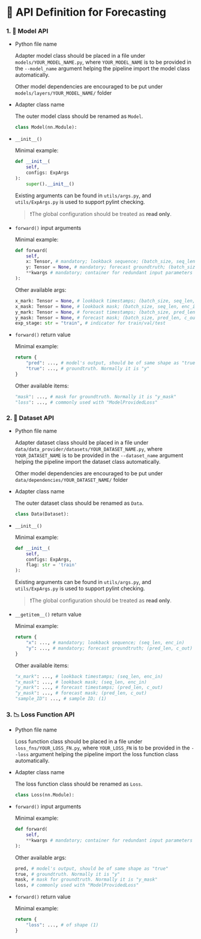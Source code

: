 # 🧩 API Definition for Forecasting

### 1. 🤖 Model API

- Python file name

    Adapter model class should be placed in a file under `models/YOUR_MODEL_NAME.py`, where `YOUR_MODEL_NAME` is to be provided in the `--model_name` argument helping the pipeline import the model class automatically.

    Other model dependencies are encouraged to be put under `models/layers/YOUR_MODEL_NAME/` folder
- Adapter class name

    The outer model class should be renamed as `Model`.
    ```python
    class Model(nn.Module):
    ```

- `__init__()`

    Minimal example:

    ```python
    def __init__(
        self,
        configs: ExpArgs
    ):
        super().__init__()
    ```

    Existing arguments can be found in `utils/args.py`, and `utils/ExpArgs.py` is used to support pylint checking.

    > ❗️The global configuration should be treated as **read only**.

- `forward()` input arguments

    Minimal example:

    ```python
    def forward(
        self, 
        x: Tensor, # mandatory; lookback sequence; (batch_size, seq_len, enc_in)
        y: Tensor = None, # mandatory; forecast groundtruth; (batch_size, pred_len, c_out)
        **kwargs # mandatory; container for redundant input parameters
    ):
    ```

    Other available args:

    ```python
    x_mark: Tensor = None, # lookback timestamps; (batch_size, seq_len, enc_in)
    x_mask: Tensor = None, # lookback mask; (batch_size, seq_len, enc_in)
    y_mark: Tensor = None, # forecast timestamps; (batch_size, pred_len, c_out)
    y_mask: Tensor = None, # forecast mask; (batch_size, pred_len, c_out)
    exp_stage: str = "train", # indicator for train/val/test
    ```

- `forward()` return value

    Minimal example: 

    ```python
    return {
        "pred": ..., # model's output, should be of same shape as "true"
        "true": ..., # groundtruth. Normally it is "y"
    }
    ```

    Other available items:

    ```python
    "mask": ..., # mask for groundtruth. Normally it is "y_mask"
    "loss": ..., # commonly used with "ModelProvidedLoss"
    ```

### 2. 💾 Dataset API

- Python file name

    Adapter dataset class should be placed in a file under `data/data_provider/datasets/YOUR_DATASET_NAME.py`, where `YOUR_DATASET_NAME` is to be provided in the `--dataset_name` argument helping the pipeline import the dataset class automatically.

    Other model dependencies are encouraged to be put under `data/dependencies/YOUR_DATASET_NAME/` folder
- Adapter class name

    The outer dataset class should be renamed as `Data`.
    ```python
    class Data(Dataset):
    ```

- `__init__()`

    Minimal example:

    ```python
    def __init__(
        self, 
        configs: ExpArgs,
        flag: str = 'train'
    ):
    ```

    Existing arguments can be found in `utils/args.py`, and `utils/ExpArgs.py` is used to support pylint checking.

    > ❗️The global configuration should be treated as **read only**.

- `__getitem__()` return value

    Minimal example:
    
    ```python
    return {
        "x": ..., # mandatory; lookback sequence; (seq_len, enc_in)
        "y": ..., # mandatory; forecast groundtruth; (pred_len, c_out)
    }
    ```

    Other available items:

    ```python
    "x_mark": ..., # lookback timestamps; (seq_len, enc_in)
    "x_mask": ..., # lookback mask; (seq_len, enc_in)
    "y_mark": ..., # forecast timestamps; (pred_len, c_out)
    "y_mask": ..., # forecast mask; (pred_len, c_out)
    "sample_ID": ..., # sample ID; (1)
    ```

### 3. 📉 Loss Function API

- Python file name

    Loss function class should be placed in a file under `loss_fns/YOUR_LOSS_FN.py`, where `YOUR_LOSS_FN` is to be provided in the `--loss` argument helping the pipeline import the loss function class automatically.

- Adapter class name

    The loss function class should be renamed as `Loss`.
    ```python
    class Loss(nn.Module):
    ```

- `forward()` input arguments

    Minimal example:

    ```python
    def forward(
        self, 
        **kwargs # mandatory; container for redundant input parameters
    ):
    ```

    Other available args:

    ```python
    pred, # model's output, should be of same shape as "true"
    true, # groundtruth. Normally it is "y"
    mask, # mask for groundtruth. Normally it is "y_mask"
    loss, # commonly used with "ModelProvidedLoss"
    ```

- `forward()` return value

    Minimal example: 

    ```python
    return {
        "loss": ..., # of shape (1)
    }
    ```


